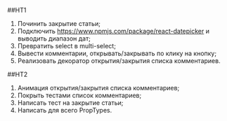 ##HT1
1. Починить закрытие статьи;
2. Подключить https://www.npmjs.com/package/react-datepicker и выводить диапазон дат;
3. Превратить select в multi-select;
4. Вывести комментарии, открывать/закрывать по клику на кнопку;
5. Реализовать декоратор открытия/закрытия списка комментариев.

##HT2

1. Анимация открытия/закрытия списка комментариев;
2. Покрыть тестами список комментариев;
3. Написать тест на закрытие статьи;
4. Написать для всего PropTypes.
